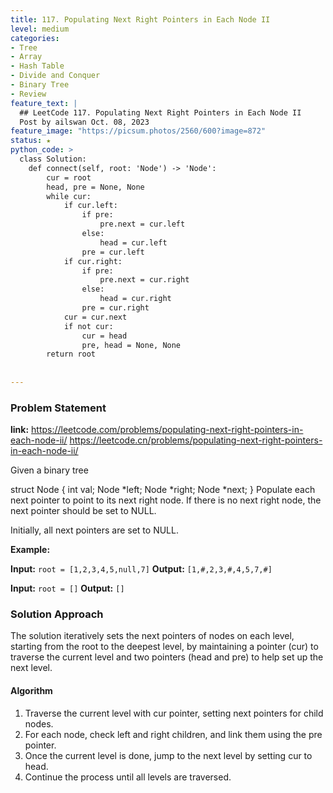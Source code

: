 ```yaml
---
title: 117. Populating Next Right Pointers in Each Node II
level: medium
categories:
- Tree
- Array
- Hash Table
- Divide and Conquer
- Binary Tree
- Review
feature_text: |
  ## LeetCode 117. Populating Next Right Pointers in Each Node II
  Post by ailswan Oct. 08, 2023
feature_image: "https://picsum.photos/2560/600?image=872"
status: ★
python_code: >
  class Solution:
    def connect(self, root: 'Node') -> 'Node':
        cur = root
        head, pre = None, None
        while cur:
            if cur.left:
                if pre:
                    pre.next = cur.left
                else:
                    head = cur.left
                pre = cur.left
            if cur.right:
                if pre:
                    pre.next = cur.right
                else:
                    head = cur.right
                pre = cur.right
            cur = cur.next
            if not cur:
                cur = head
                pre, head = None, None
        return root
         
   
---
```


### Problem Statement
**link:**
https://leetcode.com/problems/populating-next-right-pointers-in-each-node-ii/
https://leetcode.cn/problems/populating-next-right-pointers-in-each-node-ii/

Given a binary tree

struct Node {
  int val;
  Node *left;
  Node *right;
  Node *next;
}
Populate each next pointer to point to its next right node. If there is no next right node, the next pointer should be set to NULL.

Initially, all next pointers are set to NULL.


**Example:**

**Input:** `root = [1,2,3,4,5,null,7]`
**Output:** `[1,#,2,3,#,4,5,7,#]`
 
**Input:** `root = []`
**Output:** `[]`
 

### Solution Approach
The solution iteratively sets the next pointers of nodes on each level, starting from the root to the deepest level, by maintaining a pointer (cur) to traverse the current level and two pointers (head and pre) to help set up the next level.
 
#### Algorithm
 
1. Traverse the current level with cur pointer, setting next pointers for child nodes.
2. For each node, check left and right children, and link them using the pre pointer.
3. Once the current level is done, jump to the next level by setting cur to head.
4. Continue the process until all levels are traversed.
